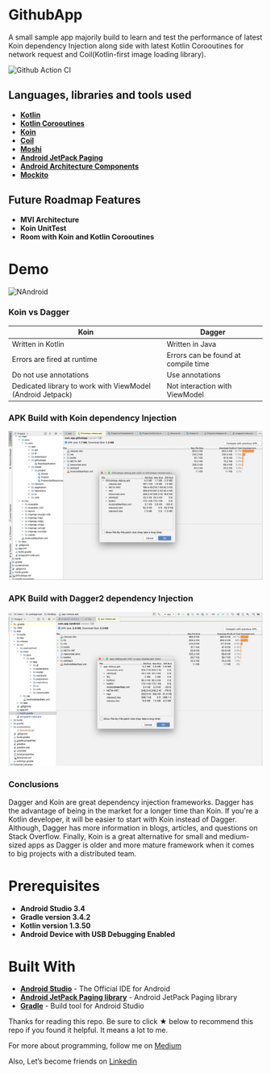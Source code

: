 # GithubApp

A small sample app majorily build to learn and test the performance of latest Koin dependency Injection along side with latest
Kotlin Corooutines for network request and Coil(Kotlin-first image loading library).

![Github Action CI](https://github.com/yash786agg/GithubApp/workflows/Github%20Action%20CI/badge.svg?branch=master)

## Languages, libraries and tools used

* __[Kotlin](https://developer.android.com/kotlin)__
* __[Kotlin Corooutines](https://kotlinlang.org/docs/reference/coroutines-overview.html)__
* __[Koin](https://github.com/InsertKoinIO/koin)__
* __[Coil](https://coil-kt.github.io/coil/getting_started/)__
* __[Moshi](https://github.com/square/moshi)__
* __[Android JetPack Paging](https://developer.android.com/topic/libraries/architecture/paging)__
* __[Android Architecture Components](https://developer.android.com/topic/libraries/architecture/index.html)__
* __[Mockito](http://site.mockito.org/)__

## Future Roadmap Features

* __MVI Architecture__
* __Koin UnitTest__
* __Room with Koin and Kotlin Corooutines__

# Demo
![NAndroid](screenshots/NAndroid.gif)

### Koin vs Dagger  

Koin  | Dagger
------------- | -------------
Written in Kotlin  | Written in Java
Errors are fired at runtime  | Errors can be found at compile time
Do not use annotations  | Use annotations
Dedicated library to work with ViewModel (Android Jetpack) | Not interaction with ViewModel

### APK Build with Koin dependency Injection

![Apk Analyser](screenshots/Koin_Apk_Analyser.png)

### APK Build with Dagger2 dependency Injection

![Apk Analyser](screenshots/Dagger2_Apk_Analyser.png)

### Conclusions

Dagger and Koin are great dependency injection frameworks. Dagger has the advantage of being in the market for a longer time 
than Koin. If you're a Kotlin developer, it will be easier to start with Koin instead of Dagger. Although, Dagger has more 
information in blogs, articles, and questions on Stack Overflow. Finally, Koin is a great alternative for small and medium-
sized apps as Dagger is older and more mature framework when it comes to big projects with a distributed team.

# Prerequisites
* __Android Studio 3.4__
* __Gradle version 3.4.2__
* __Kotlin version 1.3.50__
* __Android Device with USB Debugging Enabled__

# Built With

* __[Android Studio](https://developer.android.com/studio/index.html)__ - The Official IDE for Android
* __[Android JetPack Paging library](https://developer.android.com/topic/libraries/architecture/paging)__ - Android JetPack Paging library
* __[Gradle](https://gradle.org)__ - Build tool for Android Studio

Thanks for reading this repo. Be sure to click ★ below to recommend this repo if you found it helpful. It means a lot to me.

For more about programming, follow me on [Medium](https://medium.com/@yash786agg)

Also, Let’s become friends on [Linkedin](http://bit.ly/24t4EVI)

